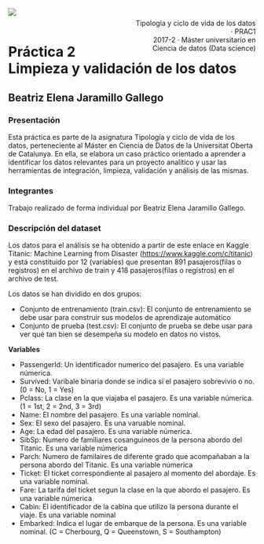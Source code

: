 <div style="width: 100%; clear: both;">
<div style="float: left; width: 50%;">
<img src="http://www.uoc.edu/portal/_resources/common/imatges/marca_UOC/UOC_Masterbrand.jpg", align="left">
</div>
<div style="float: right; width: 50%;">
<p style="margin: 0; padding-top: 22px; text-align:right;">Tipología y ciclo de vida de los datos · PRAC1</p>
<p style="margin: 0; text-align:right;">2017-2 · Máster universitario en Ciencia de datos (Data science)</p>
</div>
</div>
<div style="width:100%;">&nbsp;</div>

# Práctica 2 Limpieza y validación de los datos
## Beatriz Elena Jaramillo Gallego

### Presentación

Esta práctica es parte de la asignatura Tipología y ciclo de vida de los datos, perteneciente al Máster en Ciencia de Datos de la Universitat Oberta de Catalunya. En ella, se elabora un caso práctico orientado a aprender a identificar los datos relevantes para un proyecto analítico y usar las herramientas de integración, limpieza, validación y análisis de las mismas.

### Integrantes
Trabajo realizado de forma individual por Beatriz Elena Jaramillo Gallego.

### Descripción del dataset
Los datos para el análisis se ha obtenido a partir de este enlace en Kaggle Titanic: Machine Learning from Disaster (https://www.kaggle.com/c/titanic) y está constituido por 12 (variables) que presentan 891 pasajeros(filas o registros) en el archivo de train y 418 pasajeros(filas o registros) en el archivo de test.

Los datos se han dividido en dos grupos:
* Conjunto de entrenamiento (train.csv): El conjunto de entrenamiento se debe usar para construir sus
modelos de aprendizaje automático
* Conjunto de prueba (test.csv): El conjunto de prueba se debe usar para ver qué tan bien se desempeña
su modelo en datos no vistos.

__Variables__
* PassengerId: Un identificador numerico del pasajero. Es una variable númerica.
* Survived: Varibale binaria donde se indica si el pasajero sobrevivio o no. (0 = No, 1 = Yes)
* Pclass: La clase en la que viajaba el pasajero. Es una variable númerica. (1 = 1st, 2 = 2nd, 3 = 3rd)
* Name: El nombre del pasajero. Es una variable nominal.
* Sex: El sexo del pasajero. Es una varuable nominal.
* Age: La edad del pasajero. Es una variable númerica.
* SibSp: Numero de familiares cosanguineos de la persona abordo del Titanic. Es una variable númerica
* Parch: Numero de familaires de diferente grado que acompañaban a la persona abordo del Titanic. Es
una variable númerica
* Ticket: El ticket correspondiente al pasajero al momento del abordaje. Es una variable nominal.
* Fare: La tarifa del ticket segun la clase en la que abordo el pasajero. Es una variable númerica
* Cabin: El identificador de la cabina que utilizo la persona durante el viaje. Es una variable nominal
* Embarked: Indica el lugar de embarque de la persona. Es una variable nominal. (C = Cherbourg, Q =
Queenstown, S = Southampton)
